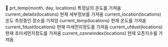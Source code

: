 :wave:
prt_temp(month, day, locations) 특정날의 온도를 가져옴
current_details(locations) 현재 세부정보를 가져옴
current_location(locations) 온도 측정중인 장소를 가져엄
current_temp(locations) 현재 온도를 가져옴
current_fdust(locations) 현재 미세먼지정도를 가져옴
current_ufdust(locations) 현재 초미세먼지정도를 가져옴
current_ozoneindex(locations) 현재 오존지수를 가져옴